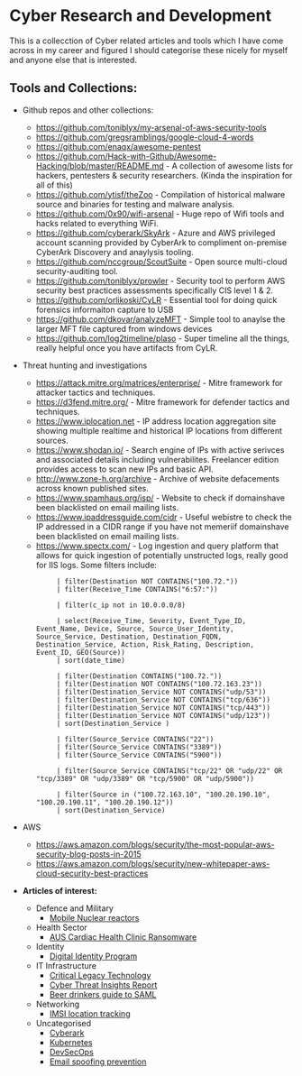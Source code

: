 # Cyber Research and Development 
This is a collecction of Cyber related articles and tools which I have come across in my career and figured I should categorise these nicely for myself and anyone else that is interested.

## Tools and Collections:

+ Github repos and other collections:
  + https://github.com/toniblyx/my-arsenal-of-aws-security-tools
  + https://github.com/gregsramblings/google-cloud-4-words
  + https://github.com/enaqx/awesome-pentest
  + https://github.com/Hack-with-Github/Awesome-Hacking/blob/master/README.md - A collection of awesome lists for hackers, pentesters & security researchers. (Kinda the inspiration for all of this)
  + https://github.com/ytisf/theZoo - Compilation of historical malware source and binaries for testing and malware analysis.
  + https://github.com/0x90/wifi-arsenal - Huge repo of Wifi tools and hacks related to everything WiFi.
  + https://github.com/cyberark/SkyArk - Azure and AWS privileged account scanning provided by CyberArk to compliment on-premise CyberArk Discovery and anaylysis tooling.
  + https://github.com/nccgroup/ScoutSuite - Open source multi-cloud security-auditing tool.
  + https://github.com/toniblyx/prowler - Security tool to perform AWS security best practices assessments specifically CIS level 1 & 2.
  + https://github.com/orlikoski/CyLR - Essential tool for doing quick forensics informaiton capture to USB 
  + https://github.com/dkovar/analyzeMFT - Simple tool to anaylse the larger MFT file captured from windows devices 
  + https://github.com/log2timeline/plaso - Super timeline all the things, really helpful once you have artifacts from CyLR.
+ Threat hunting and investigations
  + https://attack.mitre.org/matrices/enterprise/ - Mitre framework for attacker tactics and techniques.
  + https://d3fend.mitre.org/ - Mitre framework for defender tactics and techniques.
  + https://www.iplocation.net - IP address location aggregation site showing multiple realtime and historical IP locations from different sources.
  + https://www.shodan.io/ - Search engine of IPs with active serivces and associated details including vulnerabilites. Freelancer edition provides access to scan new IPs and basic API.
  + http://www.zone-h.org/archive - Archive of website defacements across known published sites.
  +  https://www.spamhaus.org/isp/ - Website to check if domainshave been blacklisted on email mailing lists.
  + https://www.ipaddressguide.com/cidr - Useful webistre to check the IP addressed in a CIDR range if you have not memeriif domainshave been blacklisted on email mailing lists.
  + https://www.spectx.com/ - Log ingestion and query platform that allows for quick ingestion of potentially unstructed logs, really good for IIS logs. Some filters include: 
    ```
         | filter(Destination NOT CONTAINS("100.72."))
         | filter(Receive_Time CONTAINS("6:57:"))

         | filter(c_ip not in 10.0.0.0/8)

         | select(Receive_Time, Severity, Event_Type_ID, Event_Name, Device, Source, Source_User_Identity, Source_Service, Destination, Destination_FQDN, Destination_Service, Action, Risk_Rating, Description, Event_ID, GEO(Source))
         | sort(date_time)

         | filter(Destination CONTAINS("100.72."))
         | filter(Destination NOT CONTAINS("100.72.163.23"))
         | filter(Destination_Service NOT CONTAINS("udp/53"))
         | filter(Destination_Service NOT CONTAINS("tcp/636"))
         | filter(Destination_Service NOT CONTAINS("tcp/443"))
         | filter(Destination_Service NOT CONTAINS("udp/123"))
         | sort(Destination_Service )

         | filter(Source_Service CONTAINS("22"))
         | filter(Source_Service CONTAINS("3389"))
         | filter(Source_Service CONTAINS("5900"))

         | filter(Source_Service CONTAINS("tcp/22" OR "udp/22" OR "tcp/3389" OR "udp/3389" OR "tcp/5900" OR "udp/5900"))

         | filter(Source in ("100.72.163.10", "100.20.190.10", "100.20.190.11", "100.20.190.12"))
         | sort(Destination_Service)
      ```
+ AWS
    + https://aws.amazon.com/blogs/security/the-most-popular-aws-security-blog-posts-in-2015
    + https://aws.amazon.com/blogs/security/new-whitepaper-aws-cloud-security-best-practices

+ **Articles of interest:**<br/>
  + Defence and Military
    + [Mobile Nuclear reactors](https://www.armytimes.com/news/your-army/2019/03/01/the-army-wants-mobile-nuclear-reactors-for-fobs-but-some-scientists-say-thats-naive/)
  + Health Sector
    + [AUS Cardiac Health Clinic Ransomware](https://www.scmagazine.com/home/security-news/heart-attack-ransomware-encrypts-australian-cardiac-clinics-patient-files/)
  + Identity
    + [Digital Identity Program](https://www.prnewswire.com/news-releases/deloitte-shares-10-questions-every-organization-should-ask-about-their-digital-identity-program-300850652.html)
  + IT Infrastructure 
    + [Critical Legacy Technology](https://www.scmagazine.com/home/security-news/government-it-systems-and-critical-infrastructure-systems-around-the-world-are-at-risk-due-to-legacy-technology-and-its-keepers-pending-retirements/)
    + [Cyber Threat Insights Report](https://www.bdo.global/getmedia/1e2b00b7-bf9c-48bd-9738-3ddc37453867/BDO-Cyber-Threat-Insights_Report_Q4-2018_US_web.pdf.aspx?ext=.pdf)
    + [Beer drinkers guide to SAML](https://duo.com/blog/the-beer-drinkers-guide-to-saml)
  + Networking
    + [IMSI location tracking](https://thehackernews.com/2019/02/location-tracking-imsi-catchers.html)
  + Uncategorised
    + [Cyberark](https://www.cyberark.com/blog/version-10-9-extends-security-to-privileged-business-users/)
    + [Kubernetes](https://azure.microsoft.com/en-us/resources/kubernetes-learning-path/?_lrsc=c97526a0-abd4-4eca-85b3-3fb13c10177e)
    + [DevSecOps](https://blogs.sans.org/appsecstreetfighter/files/2018/10/DevSecOps_Exploring_Phase1-2.pdf)
    + [Email spoofing prevention](https://www.reddit.com/r/sysadmin/comments/aph6ee/lets_talk_about_email_spoofing_and_prevention_alt/)
